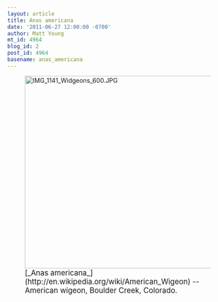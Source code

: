 ```yaml
---
layout: article
title: Anas americana
date: '2011-06-27 12:00:00 -0700'
author: Matt Young
mt_id: 4964
blog_id: 2
post_id: 4964
basename: anas_americana
---
```

<figure>
<img src="http://pandasthumb.org/archives/IMG_1141_Widgeons_600.JPG" alt="IMG_1141_Widgeons_600.JPG" width="600" height="439" />
<figcaption markdown="span">
<big>[_Anas americana_](http://en.wikipedia.org/wiki/American_Wigeon) -- American wigeon, Boulder Creek, Colorado.</big>

</figcaption>
</figure>
